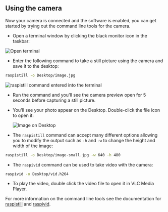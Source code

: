 ## Using the camera

Now your camera is connected and the software is enabled, you can get started by trying out the command line tools for the camera.

- Open a terminal window by clicking the black monitor icon in the taskbar:

![Open terminal](images/open-terminal-annotated.png)

- Enter the following command to take a still picture using the camera and save it to the desktop:

```bash
raspistill -o Desktop/image.jpg
```

![raspistill command entered into the terminal](images/raspistill-image.jpg)

- Run the command and you'll see the camera preview open for 5 seconds before capturing a still picture. 

- You'll see your photo appear on the Desktop. Double-click the file icon to open it:

    ![Image on Desktop](images/desktop-annotated.png)

- The `raspistill` command can accept many different options allowing you to modify the output such as `-h` and `-w` to change the height and width of the image:

```bash
raspistill -o Desktop/image-small.jpg -w 640 -h 480
```

- The `raspivid` command can be used to take video with the camera:

```bash
raspivid -o Desktop/vid.h264
```

- To play the video, double click the video file to open it in VLC Media Player.

For more information on the command line tools see the documentation for [raspistill](https://www.raspberrypi.org/documentation/usage/camera/raspicam/raspistill.md) and [raspivid]([path](https://www.raspberrypi.org/documentation/usage/camera/raspicam/raspivid.md)).
